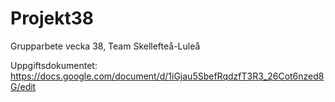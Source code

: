 # Projekt38
Grupparbete vecka 38, Team Skellefteå-Luleå

Uppgiftsdokumentet:
https://docs.google.com/document/d/1iGjau5SbefRqdzfT3R3_26Cot6nzed8G/edit